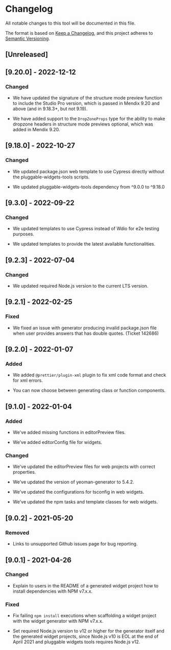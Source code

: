 # Changelog

All notable changes to this tool will be documented in this file.

The format is based on [Keep a Changelog](https://keepachangelog.com/en/1.0.0/), and this project adheres to [Semantic Versioning](https://semver.org/spec/v2.0.0.html).

## [Unreleased]

## [9.20.0] - 2022-12-12

### Changed

-   We have updated the signature of the structure mode preview function to include the Studio Pro version, which is passed in Mendix 9.20 and above (and in 9.18.3+, but not 9.19).

-   We have added support to the `DropZoneProps` type for the ability to make dropzone headers in structure mode previews optional, which was added in Mendix 9.20.

## [9.18.0] - 2022-10-27

### Changed

-   We updated package.json web template to use Cypress directly without the pluggable-widgets-tools scripts.

-   We updated pluggable-widgets-tools dependency from ^9.0.0 to ^9.18.0

## [9.3.0] - 2022-09-22

### Changed

-   We updated templates to use Cypress instead of Wdio for e2e testing purposes.

-   We updated templates to provide the latest available functionalities.

## [9.2.3] - 2022-07-04

### Changed

-   We updated required Node.js version to the current LTS version.

## [9.2.1] - 2022-02-25

### Fixed

-   We fixed an issue with generator producing invalid package.json file when user provides answers that has double quotes. (Ticket 142686)

## [9.2.0] - 2022-01-07

### Added

-   We added `@prettier/plugin-xml` plugin to fix xml code format and check for xml errors.

-   You can now choose between generating class or function components.

## [9.1.0] - 2022-01-04

### Added

-   We've added missing functions in editorPreview files.

-   We've added editorConfig file for widgets.

### Changed

-   We've updated the editorPreview files for web projects with correct properties.

-   We've updated the version of yeoman-generator to 5.4.2.

-   We've updated the configurations for tsconfig in web widgets.

-   We've updated the npm tasks and template classes for web widgets.

## [9.0.2] - 2021-05-20

### Removed

-   Links to unsupported Github issues page for bug reporting.

## [9.0.1] - 2021-04-26

### Changed

-   Explain to users in the README of a generated widget project how to install dependencies with NPM v7.x.x.

### Fixed

-   Fix failing `npm install` executions when scaffolding a widget project with the widget generator with NPM v7.x.x.

-   Set required Node.js version to v12 or higher for the generator itself and the generated widget projects, since Node.js v10 is EOL at the end of April 2021 and pluggable widgets tools requires Node.js v12.

